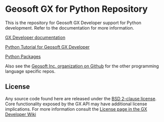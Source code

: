 # Geosoft GX for Python Repository

This is the repository for Geosoft GX Developer support for Python development. Refer to the documentation for more information.

[GX Developer documentation](https://geosoftgxdev.atlassian.net/wiki/display/GD/Python+in+GX+Developer)

[Python Tutorial for Geosoft GX Developer](https://geosoftgxdev.atlassian.net/wiki/spaces/GXD93/pages/103153671/Python+Tutorial+for+Geosoft+GX+Developer)

[Python Packages](https://github.com/GeosoftInc/gxpy/wiki)

Also see the [Geosoft Inc. organization on Github](https://github.com/GeosoftInc) for the other programming language specific repos.

License
-------

Any source code found here are released under the [BSD 2-clause license](https://github.com/GeosoftInc/gxpy/blob/master/LICENSE). Core functionality exposed by the GX API may have additional license implications. For more information consult the [License page in the GX Developer Wiki](https://geosoftgxdev.atlassian.net/wiki/spaces/GD/pages/2359406/License)
